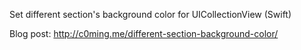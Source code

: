 Set different section's background color for UICollectionView (Swift) 

Blog post: http://c0ming.me/different-section-background-color/

